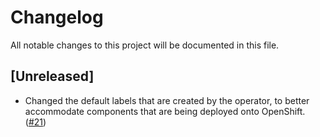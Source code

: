 <!--
This file includes chronologically ordered list of notable changes visible to end users for each version of the Application Runtime Operator. Keep a summary of the change and link to the pull request.

The format is based on [Keep a Changelog](https://keepachangelog.com/en/1.0.0/),
and this project adheres to [Semantic Versioning](https://semver.org/spec/v2.0.0.html).
-->

# Changelog
All notable changes to this project will be documented in this file.

## [Unreleased]

- Changed the default labels that are created by the operator, to better
  accommodate components that are being deployed onto OpenShift. ([#21](https://github.com/application-stacks/operator/pull/21))
